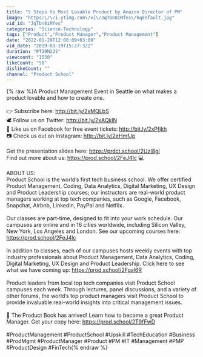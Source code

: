 ```yaml
---
title: "5 Steps to Most Lovable Product by Amazon Director of PM"
image: "https:\/\/i.ytimg.com\/vi\/JqTbn8iMfes\/hqdefault.jpg"
vid_id: "JqTbn8iMfes"
categories: "Science-Technology"
tags: ["Product","Product Manager","Product Management"]
date: "2022-01-29T12:08:09+03:00"
vid_date: "2019-03-19T15:27:32Z"
duration: "PT39M22S"
viewcount: "1550"
likeCount: "50"
dislikeCount: ""
channel: "Product School"
---
```

{% raw %}A Product Management Event in Seattle on what makes a product lovable and how to create one. <br /><br />👉 Subscribe here: <a rel="nofollow" target="blank" href="http://bit.ly/2xMQLbS">http://bit.ly/2xMQLbS</a> <br />🕊️ Follow us on Twitter: <a rel="nofollow" target="blank" href="http://bit.ly/2xAQklN">http://bit.ly/2xAQklN</a> <br />💙 Like us on Facebook for free event tickets: <a rel="nofollow" target="blank" href="http://bit.ly/2xPfjkh">http://bit.ly/2xPfjkh</a> <br />📷 Check us out on Instagram: <a rel="nofollow" target="blank" href="http://bit.ly/2eHmfJp">http://bit.ly/2eHmfJp</a> <br /><br />Get the presentation slides here: <a rel="nofollow" target="blank" href="https://prdct.school/2UzI8gl">https://prdct.school/2UzI8gl</a><br />Find out more about us: <a rel="nofollow" target="blank" href="https://prod.school/2FeJ4lc">https://prod.school/2FeJ4lc</a> 💻<br /><br />ABOUT US:<br />Product School is the world’s first tech business school. We offer certified Product Management, Coding, Data Analytics, Digital Marketing, UX Design and Product Leadership courses; our instructors are real-world product managers working at top tech companies, such as Google, Facebook, Snapchat, Airbnb, LinkedIn, PayPal and Netflix.<br /><br />Our classes are part-time, designed to fit into your work schedule.  Our campuses are online and in 16 cities worldwide, including Silicon Valley, New York, Los Angeles and London. See our upcoming courses here: <a rel="nofollow" target="blank" href="https://prod.school/2FeJ4lc">https://prod.school/2FeJ4lc</a><br /><br />In addition to classes, each of our campuses hosts weekly events with top industry professionals about Product Management, Data Analytics, Coding, Digital Marketing, UX Design and Product Leadership. Click here to see what we have coming up: <a rel="nofollow" target="blank" href="https://prod.school/2Fgal6R">https://prod.school/2Fgal6R</a><br /><br />Product leaders from local top tech companies visit Product School campuses each week. Through lectures, panel discussions, and a variety of other forums, the world’s top product managers visit Product School to provide invaluable real-world insights into critical management issues. <br /><br />📓 The Product Book has arrived! Learn how to become a great Product Manager. Get your copy here: <a rel="nofollow" target="blank" href="https://prod.school/2T9fFwD">https://prod.school/2T9fFwD</a><br /><br />#ProductManagement #ProductSchool #Upskill #TechEducation #Business #ProdMgmt #ProductManager #Product #PM #IT #Management #PMP #ProductDesign #FinTech{% endraw %}
